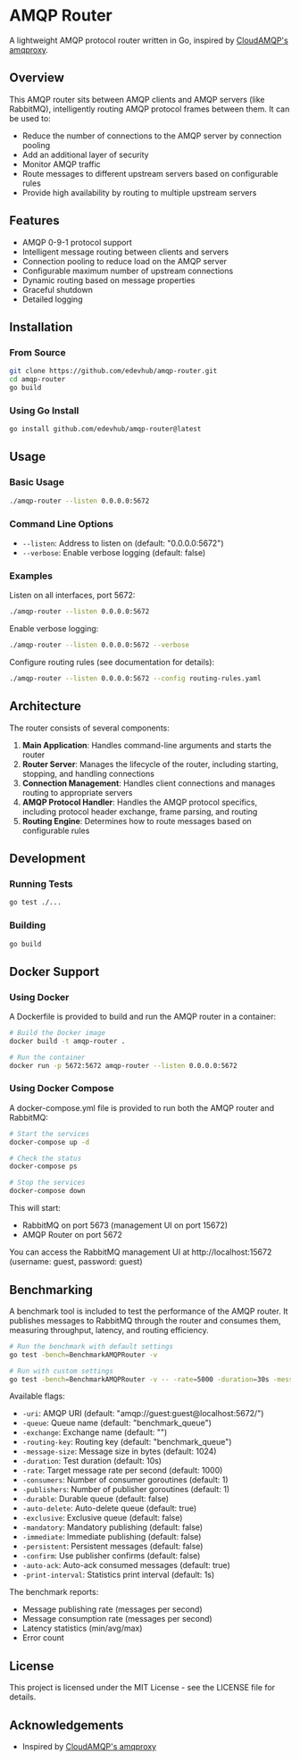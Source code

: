 # AMQP Router

A lightweight AMQP protocol router written in Go, inspired by [CloudAMQP's amqproxy](https://github.com/cloudamqp/amqproxy).

## Overview

This AMQP router sits between AMQP clients and AMQP servers (like RabbitMQ), intelligently routing AMQP protocol frames between them. It can be used to:

- Reduce the number of connections to the AMQP server by connection pooling
- Add an additional layer of security
- Monitor AMQP traffic
- Route messages to different upstream servers based on configurable rules
- Provide high availability by routing to multiple upstream servers

## Features

- AMQP 0-9-1 protocol support
- Intelligent message routing between clients and servers
- Connection pooling to reduce load on the AMQP server
- Configurable maximum number of upstream connections
- Dynamic routing based on message properties
- Graceful shutdown
- Detailed logging

## Installation

### From Source

```bash
git clone https://github.com/edevhub/amqp-router.git
cd amqp-router
go build
```

### Using Go Install

```bash
go install github.com/edevhub/amqp-router@latest
```

## Usage

### Basic Usage

```bash
./amqp-router --listen 0.0.0.0:5672
```

### Command Line Options

- `--listen`: Address to listen on (default: "0.0.0.0:5672")
- `--verbose`: Enable verbose logging (default: false)

### Examples

Listen on all interfaces, port 5672:

```bash
./amqp-router --listen 0.0.0.0:5672
```

Enable verbose logging:

```bash
./amqp-router --listen 0.0.0.0:5672 --verbose
```

Configure routing rules (see documentation for details):

```bash
./amqp-router --listen 0.0.0.0:5672 --config routing-rules.yaml
```

## Architecture

The router consists of several components:

1. **Main Application**: Handles command-line arguments and starts the router
2. **Router Server**: Manages the lifecycle of the router, including starting, stopping, and handling connections
3. **Connection Management**: Handles client connections and manages routing to appropriate servers
4. **AMQP Protocol Handler**: Handles the AMQP protocol specifics, including protocol header exchange, frame parsing, and routing
5. **Routing Engine**: Determines how to route messages based on configurable rules

## Development

### Running Tests

```bash
go test ./...
```

### Building

```bash
go build
```

## Docker Support

### Using Docker

A Dockerfile is provided to build and run the AMQP router in a container:

```bash
# Build the Docker image
docker build -t amqp-router .

# Run the container
docker run -p 5672:5672 amqp-router --listen 0.0.0.0:5672
```

### Using Docker Compose

A docker-compose.yml file is provided to run both the AMQP router and RabbitMQ:

```bash
# Start the services
docker-compose up -d

# Check the status
docker-compose ps

# Stop the services
docker-compose down
```

This will start:
- RabbitMQ on port 5673 (management UI on port 15672)
- AMQP Router on port 5672

You can access the RabbitMQ management UI at http://localhost:15672 (username: guest, password: guest)

## Benchmarking

A benchmark tool is included to test the performance of the AMQP router. It publishes messages to RabbitMQ through the router and consumes them, measuring throughput, latency, and routing efficiency.

```bash
# Run the benchmark with default settings
go test -bench=BenchmarkAMQPRouter -v

# Run with custom settings
go test -bench=BenchmarkAMQPRouter -v -- -rate=5000 -duration=30s -message-size=512 -consumers=4 -publishers=2
```

Available flags:

- `-uri`: AMQP URI (default: "amqp://guest:guest@localhost:5672/")
- `-queue`: Queue name (default: "benchmark_queue")
- `-exchange`: Exchange name (default: "")
- `-routing-key`: Routing key (default: "benchmark_queue")
- `-message-size`: Message size in bytes (default: 1024)
- `-duration`: Test duration (default: 10s)
- `-rate`: Target message rate per second (default: 1000)
- `-consumers`: Number of consumer goroutines (default: 1)
- `-publishers`: Number of publisher goroutines (default: 1)
- `-durable`: Durable queue (default: false)
- `-auto-delete`: Auto-delete queue (default: true)
- `-exclusive`: Exclusive queue (default: false)
- `-mandatory`: Mandatory publishing (default: false)
- `-immediate`: Immediate publishing (default: false)
- `-persistent`: Persistent messages (default: false)
- `-confirm`: Use publisher confirms (default: false)
- `-auto-ack`: Auto-ack consumed messages (default: true)
- `-print-interval`: Statistics print interval (default: 1s)

The benchmark reports:
- Message publishing rate (messages per second)
- Message consumption rate (messages per second)
- Latency statistics (min/avg/max)
- Error count

## License

This project is licensed under the MIT License - see the LICENSE file for details.

## Acknowledgements

- Inspired by [CloudAMQP's amqproxy](https://github.com/cloudamqp/amqproxy)
